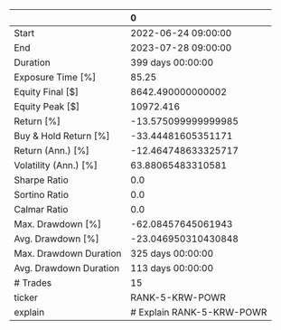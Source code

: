 |                        | 0                         |
|:-----------------------|:--------------------------|
| Start                  | 2022-06-24 09:00:00       |
| End                    | 2023-07-28 09:00:00       |
| Duration               | 399 days 00:00:00         |
| Exposure Time [%]      | 85.25                     |
| Equity Final [$]       | 8642.490000000002         |
| Equity Peak [$]        | 10972.416                 |
| Return [%]             | -13.575099999999985       |
| Buy & Hold Return [%]  | -33.44481605351171        |
| Return (Ann.) [%]      | -12.464748633325717       |
| Volatility (Ann.) [%]  | 63.88065483310581         |
| Sharpe Ratio           | 0.0                       |
| Sortino Ratio          | 0.0                       |
| Calmar Ratio           | 0.0                       |
| Max. Drawdown [%]      | -62.08457645061943        |
| Avg. Drawdown [%]      | -23.046950310430848       |
| Max. Drawdown Duration | 325 days 00:00:00         |
| Avg. Drawdown Duration | 113 days 00:00:00         |
| # Trades               | 15                        |
| ticker                 | RANK-5-KRW-POWR           |
| explain                | # Explain RANK-5-KRW-POWR |